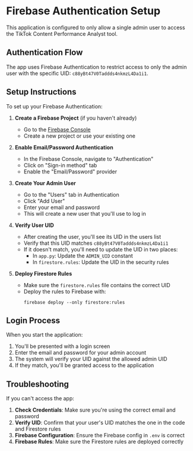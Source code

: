 # Firebase Authentication Setup

This application is configured to only allow a single admin user to access the TikTok Content Performance Analyst tool.

## Authentication Flow

The app uses Firebase Authentication to restrict access to only the admin user with the specific UID: `c88yBt47V0Taddds4nkmzL4Da1i1`.

## Setup Instructions

To set up your Firebase Authentication:

1. **Create a Firebase Project** (if you haven't already)

   - Go to the [Firebase Console](https://console.firebase.google.com/)
   - Create a new project or use your existing one

2. **Enable Email/Password Authentication**

   - In the Firebase Console, navigate to "Authentication"
   - Click on "Sign-in method" tab
   - Enable the "Email/Password" provider

3. **Create Your Admin User**

   - Go to the "Users" tab in Authentication
   - Click "Add User"
   - Enter your email and password
   - This will create a new user that you'll use to log in

4. **Verify User UID**

   - After creating the user, you'll see its UID in the users list
   - Verify that this UID matches `c88yBt47V0Taddds4nkmzL4Da1i1`
   - If it doesn't match, you'll need to update the UID in two places:
     - In `app.py`: Update the `ADMIN_UID` constant
     - In `firestore.rules`: Update the UID in the security rules

5. **Deploy Firestore Rules**
   - Make sure the `firestore.rules` file contains the correct UID
   - Deploy the rules to Firebase with:
     ```
     firebase deploy --only firestore:rules
     ```

## Login Process

When you start the application:

1. You'll be presented with a login screen
2. Enter the email and password for your admin account
3. The system will verify your UID against the allowed admin UID
4. If they match, you'll be granted access to the application

## Troubleshooting

If you can't access the app:

1. **Check Credentials**: Make sure you're using the correct email and password
2. **Verify UID**: Confirm that your user's UID matches the one in the code and Firestore rules
3. **Firebase Configuration**: Ensure the Firebase config in `.env` is correct
4. **Firebase Rules**: Make sure the Firestore rules are deployed correctly
